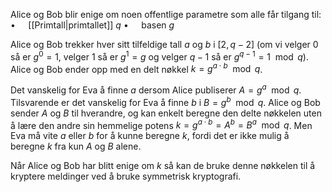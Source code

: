 Alice og Bob blir enige om noen offentlige parametre som alle får tilgang til: 
$\bullet\quad$ [[Primtall|primtallet]] $q$ 
$\bullet\quad$ basen $g$

Alice og Bob trekker hver sitt tilfeldige tall $a$ og $b$ i $[2, q − 2]$ (om vi velger $0$ så er $g^0 = 1$, velger $1$ så er $g^1 = g$ og velger $q − 1$ så er $g^{q−1} = 1 \mod q$). 
Alice og Bob ender opp med en delt nøkkel $k = g^{a\cdot b} \mod q$.

Det vanskelig for Eva å finne $a$ dersom Alice publiserer $A = g^a \mod q$. Tilsvarende er det vanskelig for Eva å finne $b$ i $B = g^b \mod q$. Alice og Bob sender $A$ og $B$ til hverandre, og kan enkelt beregne den delte nøkkelen uten å lære den andre sin hemmelige potens $k = g^{a\cdot b} = A^b = B^a \mod q$. Men Eva må vite $a$ eller $b$ for å kunne beregne $k$, fordi det er ikke mulig å beregne $k$ fra kun $A$ og $B$ alene.

Når Alice og Bob har blitt enige om $k$ så kan de bruke denne nøkkelen til å kryptere meldinger ved å bruke symmetrisk kryptografi.

